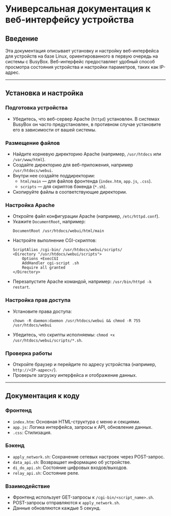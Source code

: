 # Универсальная документация к веб-интерфейсу устройства

## Введение
Эта документация описывает установку и настройку веб-интерфейса для устройств на базе Linux, ориентированного в первую очередь на системы с BusyBox. Веб-интерфейс предоставляет удобный способ просмотра состояния устройства и настройки параметров, таких как IP-адрес.

---

## Установка и настройка

### Подготовка устройства
- Убедитесь, что веб-сервер Apache (`httpd`) установлен. В системах BusyBox он часто предустановлен, в противном случае установите его в зависимости от вашей системы.

### Размещение файлов
- Найдите корневую директорию Apache (например, `/usr/htdocs` или `/var/www/html`).
- Создайте директорию для веб-приложения, например `/usr/htdocs/webui`.
- Внутри нее создайте поддиректории:
  - `html/main` — для файлов фронтенда (`index.htm`, `app.js`, `.css`).
  - `scripts` — для скриптов бэкенда (`*.sh`).
- Скопируйте файлы в соответствующие директории.

### Настройка Apache
- Откройте файл конфигурации Apache (например, `/etc/httpd.conf`).
- Укажите `DocumentRoot`, например:
  ```
  DocumentRoot /usr/htdocs/webui/html/main
  ```
- Настройте выполнение CGI-скриптов:
  ```
  ScriptAlias /cgi-bin/ /usr/htdocs/webui/scripts/
  <Directory "/usr/htdocs/webui/scripts">
      Options +ExecCGI
      AddHandler cgi-script .sh
      Require all granted
  </Directory>
  ```
- Перезапустите Apache командой, например: `/usr/bin/httpd -k restart`.

### Настройка прав доступа
- Установите права доступа:
  ```
  chown -R daemon:daemon /usr/htdocs/webui && chmod -R 755 /usr/htdocs/webui
  ```
- Убедитесь, что скрипты исполняемы: `chmod +x /usr/htdocs/webui/scripts/*.sh`.

### Проверка работы
- Откройте браузер и перейдите по адресу устройства (например, `http://<IP-адрес>/`).
- Проверьте загрузку интерфейса и отображение данных.

---

## Документация к коду

### Фронтенд
- `index.htm`: Основная HTML-структура с меню и секциями.
- `app.js`: Логика интерфейса, запросы к API, обновление данных.
- `.css`: Стилизация.

### Бэкенд
- `apply_network.sh`: Сохранение сетевых настроек через POST-запрос.
- `data_api.sh`: Возвращает информацию об устройстве.
- `di_do_api.sh`: Состояние цифровых входов/выходов.
- `relay_api.sh`: Состояние реле.

### Взаимодействие
- Фронтенд использует GET-запросы к `/cgi-bin/<script_name>.sh`.
- POST-запросы отправляются к `apply_network.sh`.
- Данные обновляются каждые 5 секунд.
